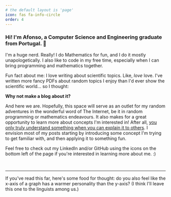 ```yaml
---
# the default layout is 'page'
icon: fas fa-info-circle
order: 4
---
```


### **Hi! I'm Afonso, a Computer Science and Engineering graduate from Portugal.** 🙂

I'm a huge nerd. Really! I do Mathematics for fun, and I do it mostly unapologetically. I also like to code in my free time, especially when I can bring programming and mathematics together.

Fun fact about me: I love writing about scientific topics. Like, _love_ love. I've written more fancy PDFs about random topics I enjoy than I'd ever show the scientific world... so I thought:

**Why not make a blog about it?**

And here we are. Hopefully, this space will serve as an outlet for my random adventures in the wonderful word of The Internet, be it in random programming or mathematics endeavours. It also makes for a great opportunity to learn more about concepts I'm interested in! After all, [you only truly understand something when you can explain it to others](https://en.wikiquote.org/wiki/Talk:Richard_Feynman#Teaching_quote). I envision most of my posts starting by introducing some concept I'm trying to get familiar with, and then applying it to something fun.

Feel free to check out my LinkedIn and/or GitHub using the icons on the bottom left of the page if you're interested in learning more about me. :)

<br>

---

If you've read this far, here's some food for thought: do you also feel like the x-axis of a graph has a warmer personality than the y-axis? (I think I'll leave this one to the linguists among us.)
